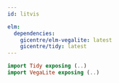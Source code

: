 ```yaml
---
id: litvis

elm:
  dependencies:
    gicentre/elm-vegalite: latest
    gicentre/tidy: latest
---
```


```elm {l=hidden}
import Tidy exposing (..)
import VegaLite exposing (..)
```
